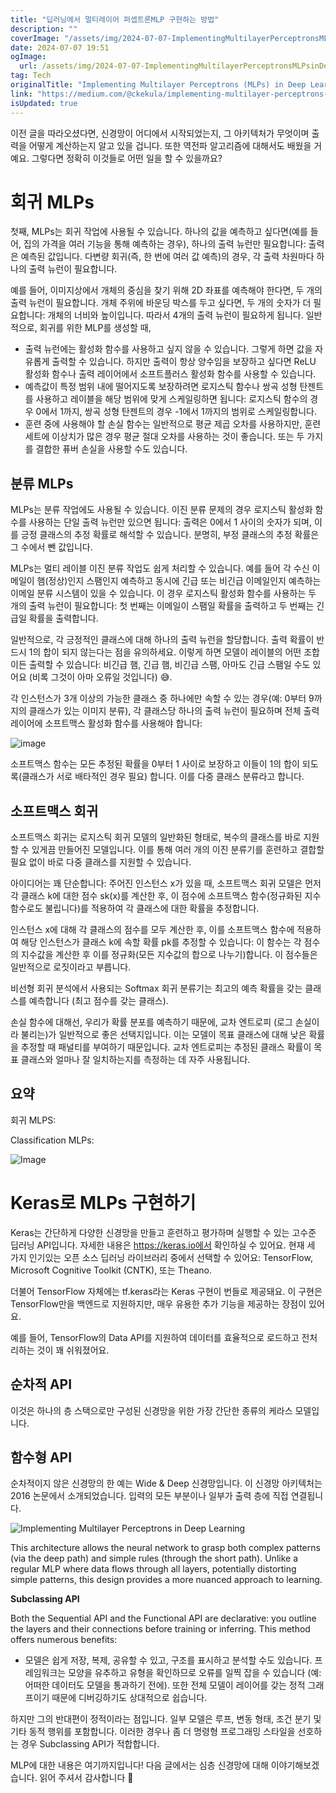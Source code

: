 ```yaml
---
title: "딥러닝에서 멀티레이어 퍼셉트론MLP 구현하는 방법"
description: ""
coverImage: "/assets/img/2024-07-07-ImplementingMultilayerPerceptronsMLPsinDeepLearning_0.png"
date: 2024-07-07 19:51
ogImage:
  url: /assets/img/2024-07-07-ImplementingMultilayerPerceptronsMLPsinDeepLearning_0.png
tag: Tech
originalTitle: "Implementing Multilayer Perceptrons (MLPs) in Deep Learning"
link: "https://medium.com/@ckekula/implementing-multilayer-perceptrons-a-mathematical-guide-c528ea89704d"
isUpdated: true
---
```


이전 글을 따라오셨다면, 신경망이 어디에서 시작되었는지, 그 아키텍처가 무엇이며 출력을 어떻게 계산하는지 알고 있을 겁니다. 또한 역전파 알고리즘에 대해서도 배웠을 거예요. 그렇다면 정확히 이것들로 어떤 일을 할 수 있을까요?

# 회귀 MLPs

첫째, MLPs는 회귀 작업에 사용될 수 있습니다. 하나의 값을 예측하고 싶다면(예를 들어, 집의 가격을 여러 기능을 통해 예측하는 경우), 하나의 출력 뉴런만 필요합니다: 출력은 예측된 값입니다. 다변량 회귀(즉, 한 번에 여러 값 예측)의 경우, 각 출력 차원마다 하나의 출력 뉴런이 필요합니다.

예를 들어, 이미지상에서 개체의 중심을 찾기 위해 2D 좌표를 예측해야 한다면, 두 개의 출력 뉴런이 필요합니다. 개체 주위에 바운딩 박스를 두고 싶다면, 두 개의 숫자가 더 필요합니다: 개체의 너비와 높이입니다. 따라서 4개의 출력 뉴런이 필요하게 됩니다. 일반적으로, 회귀를 위한 MLP를 생성할 때,

<div class="content-ad"></div>

- 출력 뉴런에는 활성화 함수를 사용하고 싶지 않을 수 있습니다. 그렇게 하면 값을 자유롭게 출력할 수 있습니다. 하지만 출력이 항상 양수임을 보장하고 싶다면 ReLU 활성화 함수나 출력 레이어에서 소프트플러스 활성화 함수를 사용할 수 있습니다.
- 예측값이 특정 범위 내에 떨어지도록 보장하려면 로지스틱 함수나 쌍곡 성형 탄젠트를 사용하고 레이블을 해당 범위에 맞게 스케일링하면 됩니다: 로지스틱 함수의 경우 0에서 1까지, 쌍곡 성형 탄젠트의 경우 -1에서 1까지의 범위로 스케일링합니다.
- 훈련 중에 사용해야 할 손실 함수는 일반적으로 평균 제곱 오차를 사용하지만, 훈련 세트에 이상치가 많은 경우 평균 절대 오차를 사용하는 것이 좋습니다. 또는 두 가지를 결합한 퓨버 손실을 사용할 수도 있습니다.

## 분류 MLPs

MLPs는 분류 작업에도 사용될 수 있습니다. 이진 분류 문제의 경우 로지스틱 활성화 함수를 사용하는 단일 출력 뉴런만 있으면 됩니다: 출력은 0에서 1 사이의 숫자가 되며, 이를 긍정 클래스의 추정 확률로 해석할 수 있습니다. 분명히, 부정 클래스의 추정 확률은 그 수에서 뺀 값입니다.

MLPs는 멀티 레이블 이진 분류 작업도 쉽게 처리할 수 있습니다. 예를 들어 각 수신 이메일이 햄(정상)인지 스팸인지 예측하고 동시에 긴급 또는 비긴급 이메일인지 예측하는 이메일 분류 시스템이 있을 수 있습니다. 이 경우 로지스틱 활성화 함수를 사용하는 두 개의 출력 뉴런이 필요합니다: 첫 번째는 이메일이 스팸일 확률을 출력하고 두 번째는 긴급일 확률을 출력합니다.

<div class="content-ad"></div>

일반적으로, 각 긍정적인 클래스에 대해 하나의 출력 뉴런을 할당합니다. 출력 확률이 반드시 1의 합이 되지 않는다는 점을 유의하세요. 이렇게 하면 모델이 레이블의 어떤 조합이든 출력할 수 있습니다: 비긴급 햄, 긴급 햄, 비긴급 스팸, 아마도 긴급 스팸일 수도 있어요 (비록 그것이 아마 오류일 것입니다) 😅.

각 인스턴스가 3개 이상의 가능한 클래스 중 하나에만 속할 수 있는 경우(예: 0부터 9까지의 클래스가 있는 이미지 분류), 각 클래스당 하나의 출력 뉴런이 필요하며 전체 출력 레이어에 소프트맥스 활성화 함수를 사용해야 합니다:

![image](/assets/img/2024-07-07-ImplementingMultilayerPerceptronsMLPsinDeepLearning_0.png)

소프트맥스 함수는 모든 추정된 확률을 0부터 1 사이로 보장하고 이들이 1의 합이 되도록(클래스가 서로 배타적인 경우 필요) 합니다. 이를 다중 클래스 분류라고 합니다.

<div class="content-ad"></div>

## 소프트맥스 회귀

소프트맥스 회귀는 로지스틱 회귀 모델의 일반화된 형태로, 복수의 클래스를 바로 지원할 수 있게끔 만들어진 모델입니다. 이를 통해 여러 개의 이진 분류기를 훈련하고 결합할 필요 없이 바로 다중 클래스를 지원할 수 있습니다.

아이디어는 꽤 단순합니다: 주어진 인스턴스 x가 있을 때, 소프트맥스 회귀 모델은 먼저 각 클래스 k에 대한 점수 sk(x)를 계산한 후, 이 점수에 소프트맥스 함수(정규화된 지수 함수로도 불립니다)를 적용하여 각 클래스에 대한 확률을 추정합니다.

인스턴스 x에 대해 각 클래스의 점수를 모두 계산한 후, 이를 소프트맥스 함수에 적용하여 해당 인스턴스가 클래스 k에 속할 확률 pk를 추정할 수 있습니다: 이 함수는 각 점수의 지수값을 계산한 후 이를 정규화(모든 지수값의 합으로 나누기)합니다. 이 점수들은 일반적으로 로짓이라고 부릅니다.

<div class="content-ad"></div>

비선형 회귀 분석에서 사용되는 Softmax 회귀 분류기는 최고의 예측 확률을 갖는 클래스를 예측합니다 (최고 점수를 갖는 클래스).

손실 함수에 대해선, 우리가 확률 분포를 예측하기 때문에, 교차 엔트로피 (로그 손실이라 불리는)가 일반적으로 좋은 선택지입니다. 이는 모델이 목표 클래스에 대해 낮은 확률을 추정할 때 패널티를 부여하기 때문입니다. 교차 엔트로피는 추정된 클래스 확률이 목표 클래스와 얼마나 잘 일치하는지를 측정하는 데 자주 사용됩니다.

## 요약

회귀 MLPS:

<div class="content-ad"></div>

Classification MLPs:

![Image](/assets/img/2024-07-07-ImplementingMultilayerPerceptronsMLPsinDeepLearning_2.png)

# Keras로 MLPs 구현하기

<div class="content-ad"></div>

Keras는 간단하게 다양한 신경망을 만들고 훈련하고 평가하며 실행할 수 있는 고수준 딥러닝 API입니다. 자세한 내용은 https://keras.io에서 확인하실 수 있어요. 현재 세 가지 인기있는 오픈 소스 딥러닝 라이브러리 중에서 선택할 수 있어요: TensorFlow, Microsoft Cognitive Toolkit (CNTK), 또는 Theano.

더불어 TensorFlow 자체에는 tf.keras라는 Keras 구현이 번들로 제공돼요. 이 구현은 TensorFlow만을 백엔드로 지원하지만, 매우 유용한 추가 기능을 제공하는 장점이 있어요.

예를 들어, TensorFlow의 Data API를 지원하여 데이터를 효율적으로 로드하고 전처리하는 것이 꽤 쉬워졌어요.

<div class="content-ad"></div>

## 순차적 API

이것은 하나의 층 스택으로만 구성된 신경망을 위한 가장 간단한 종류의 케라스 모델입니다.

## 함수형 API

순차적이지 않은 신경망의 한 예는 Wide & Deep 신경망입니다. 이 신경망 아키텍처는 2016 논문에서 소개되었습니다. 입력의 모든 부분이나 일부가 출력 층에 직접 연결됩니다.

<div class="content-ad"></div>

![Implementing Multilayer Perceptrons in Deep Learning](/assets/img/2024-07-07-ImplementingMultilayerPerceptronsMLPsinDeepLearning_4.png)

This architecture allows the neural network to grasp both complex patterns (via the deep path) and simple rules (through the short path). Unlike a regular MLP where data flows through all layers, potentially distorting simple patterns, this design provides a more nuanced approach to learning.

**Subclassing API**

Both the Sequential API and the Functional API are declarative: you outline the layers and their connections before training or inferring. This method offers numerous benefits:

<div class="content-ad"></div>

- 모델은 쉽게 저장, 복제, 공유할 수 있고, 구조를 표시하고 분석할 수도 있습니다. 프레임워크는 모양을 유추하고 유형을 확인하므로 오류를 일찍 잡을 수 있습니다 (예: 어떠한 데이터도 모델을 통과하기 전에). 또한 전체 모델이 레이어를 갖는 정적 그래프이기 때문에 디버깅하기도 상대적으로 쉽습니다.

하지만 그의 반대편이 정적이라는 점입니다. 일부 모델은 루프, 변동 형태, 조건 분기 및 기타 동적 행위를 포함합니다. 이러한 경우나 좀 더 명령형 프로그래밍 스타일을 선호하는 경우 Subclassing API가 적합합니다.

MLP에 대한 내용은 여기까지입니다! 다음 글에서는 심층 신경망에 대해 이야기해보겠습니다. 읽어 주셔서 감사합니다 🎉
